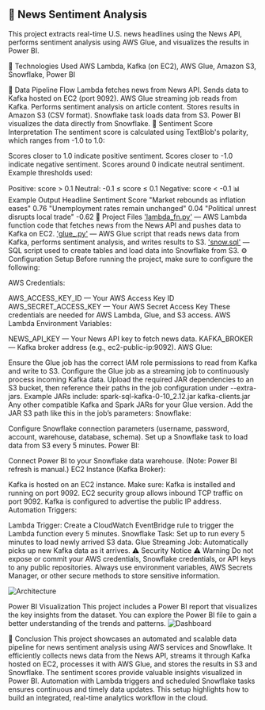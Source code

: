 📰 News Sentiment Analysis
------------------------------
This project extracts real-time U.S. news headlines using the News API, performs sentiment analysis using AWS Glue, and visualizes the results in Power BI.

🔧 Technologies Used
AWS Lambda, Kafka (on EC2), AWS Glue, Amazon S3, Snowflake, Power BI

🔄 Data Pipeline Flow
Lambda fetches news from News API.
Sends data to Kafka hosted on EC2 (port 9092).
AWS Glue streaming job reads from Kafka.
Performs sentiment analysis on article content.
Stores results in Amazon S3 (CSV format).
Snowflake task loads data from S3.
Power BI visualizes the data directly from Snowflake.
🧠 Sentiment Score Interpretation
The sentiment score is calculated using TextBlob's polarity, which ranges from -1.0 to 1.0:

Scores closer to 1.0 indicate positive sentiment.
Scores closer to -1.0 indicate negative sentiment.
Scores around 0 indicate neutral sentiment.
Example thresholds used:

Positive: score > 0.1
Neutral: -0.1 ≤ score ≤ 0.1
Negative: score < -0.1
📊 Example Output
Headline	Sentiment Score
"Market rebounds as inflation eases"	0.76
"Unemployment rates remain unchanged"	0.04
"Political unrest disrupts local trade"	-0.62
📂 Project Files
['lambda_fn.py'](lambda_fn.py) — AWS Lambda function code that fetches news from the News API and pushes data to Kafka on EC2.
['glue_.py'](glue_.py) — AWS Glue script that reads news data from Kafka, performs sentiment analysis, and writes results to S3.
['snow.sql'](snow.sql) — SQL script used to create tables and load data into Snowflake from S3.
⚙️ Configuration Setup
Before running the project, make sure to configure the following:

AWS Credentials:

AWS_ACCESS_KEY_ID — Your AWS Access Key ID
AWS_SECRET_ACCESS_KEY — Your AWS Secret Access Key
These credentials are needed for AWS Lambda, Glue, and S3 access.
AWS Lambda Environment Variables:

NEWS_API_KEY — Your News API key to fetch news data.
KAFKA_BROKER — Kafka broker address (e.g., ec2-public-ip:9092).
AWS Glue:

Ensure the Glue job has the correct IAM role permissions to read from Kafka and write to S3.
Configure the Glue job as a streaming job to continuously process incoming Kafka data.
Upload the required JAR dependencies to an S3 bucket, then reference their paths in the job configuration under --extra-jars. Example JARs include:
spark-sql-kafka-0-10_2.12.jar
kafka-clients.jar
Any other compatible Kafka and Spark JARs for your Glue version.
Add the JAR S3 path like this in the job’s parameters:
Snowflake:

Configure Snowflake connection parameters (username, password, account, warehouse, database, schema).
Set up a Snowflake task to load data from S3 every 5 minutes.
Power BI:

Connect Power BI to your Snowflake data warehouse.
(Note: Power BI refresh is manual.)
EC2 Instance (Kafka Broker):

Kafka is hosted on an EC2 instance.
Make sure:
Kafka is installed and running on port 9092.
EC2 security group allows inbound TCP traffic on port 9092.
Kafka is configured to advertise the public IP address.
Automation Triggers:

Lambda Trigger: Create a CloudWatch EventBridge rule to trigger the Lambda function every 5 minutes.
Snowflake Task: Set up to run every 5 minutes to load newly arrived S3 data.
Glue Streaming Job: Automatically picks up new Kafka data as it arrives.
⚠️ Security Notice
⚠️ Warning
Do not expose or commit your AWS credentials, Snowflake credentials, or API keys to any public repositories.
Always use environment variables, AWS Secrets Manager, or other secure methods to store sensitive information.

![Architecture](etl_pipelinee_(2).jpeg)

Power BI Visualization
This project includes a Power BI report that visualizes the key insights from the dataset. You can explore the Power BI file to gain a better understanding of the trends and patterns.
![Dashboard](MYPOWERBI_PROJECT.pbix)

🧾 Conclusion
This project showcases an automated and scalable data pipeline for news sentiment analysis using AWS services and Snowflake. It efficiently collects news data from the News API, streams it through Kafka hosted on EC2, processes it with AWS Glue, and stores the results in S3 and Snowflake. The sentiment scores provide valuable insights visualized in Power BI. Automation with Lambda triggers and scheduled Snowflake tasks ensures continuous and timely data updates. This setup highlights how to build an integrated, real-time analytics workflow in the cloud.
